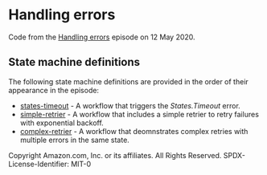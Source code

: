 # Handling errors

Code from the [Handling errors][handling-errors] episode on 12 May 2020.

## State machine definitions

The following state machine definitions are provided in the order of their appearance in the episode:

* [states-timeout](states-timeout) - A workflow that triggers the _States.Timeout_ error.
* [simple-retrier](simple-retrier/) - A workflow that includes a simple retrier to retry failures with exponential backoff.
* [complex-retrier](complex-retrier/) - A workflow that deomnstrates complex retries with multiple errors in the same state.

[handling-errors]: https://youtu.be/PyClhjMVGY8

Copyright Amazon.com, Inc. or its affiliates. All Rights Reserved.
SPDX-License-Identifier: MIT-0
